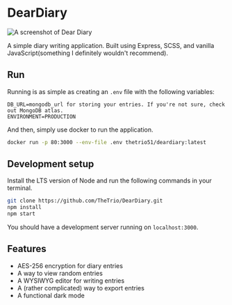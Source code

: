 # DearDiary

![A screenshot of Dear Diary](https://i.imgur.com/ncOF8RR.png)

A simple diary writing application. Built using Express, SCSS, and vanilla JavaScript(something I definitely wouldn't recommend).

## Run

Running is as simple as creating an `.env` file with the following variables:

```text
DB_URL=mongodb_url for storing your entries. If you're not sure, check out MongoDB atlas.
ENVIRONMENT=PRODUCTION
```

And then, simply use docker to run the application.

```bash
docker run -p 80:3000 --env-file .env thetrio51/deardiary:latest
```

## Development setup

Install the LTS version of Node and run the following commands in your terminal.

```bash
git clone https://github.com/TheTrio/DearDiary.git
npm install
npm start
```

You should have a development server running on `localhost:3000`.

## Features

- AES-256 encryption for diary entries
- A way to view random entries
- A WYSIWYG editor for writing entries
- A (rather complicated) way to export entries
- A functional dark mode
